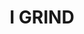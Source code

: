---
ee_id_thing: '4450'
site: '1'
type: '2'
inv_num: 2018-045
add_credit:
url: 2018-045-i-grind
title: I GRIND
year: '2018'
display_year: '2018'
medium: Laserjet on 711 take-out bag
dims: 33 x 20 cm
pitch:
ps:
live_url:
youtube:
https://github.com/coryarcangel/alu:
imgs: flagship-2017-062-db-jih--7Vtk.jpg
subheading:
download:
commission:
related:
layout: things-i-made
---